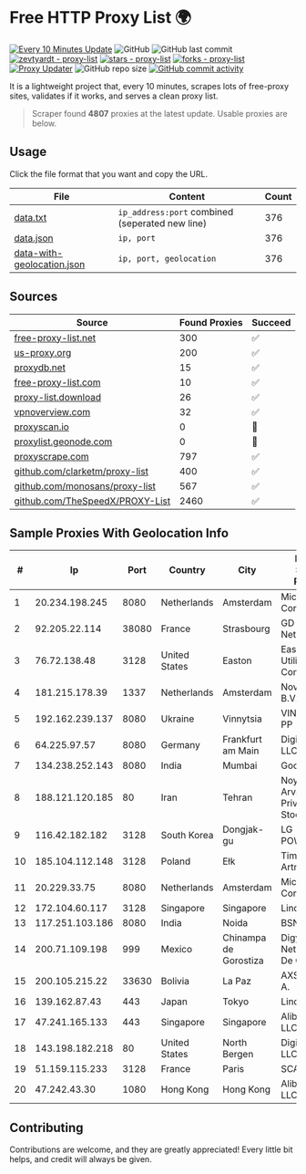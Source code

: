 
# Free HTTP Proxy List 🌍

[![Every 10 Minutes Update](https://github.com/mertguvencli/http-proxy-list/actions/workflows/main.yml/badge.svg?branch=main)](https://github.com/mertguvencli/http-proxy-list/actions/workflows/main.yml)
![GitHub](https://img.shields.io/github/license/mertguvencli/http-proxy-list)
![GitHub last commit](https://img.shields.io/github/last-commit/mertguvencli/http-proxy-list)
[![zevtyardt - proxy-list](https://img.shields.io/static/v1?label=zevtyardt&message=proxy-list&color=blue&logo=github)](https://github.com/zevtyardt/proxy-list "Go to GitHub repo")
[![stars - proxy-list](https://img.shields.io/github/stars/zevtyardt/proxy-list?style=social)](https://github.com/zevtyardt/proxy-list)
[![forks - proxy-list](https://img.shields.io/github/forks/zevtyardt/proxy-list?style=social)](https://github.com/zevtyardt/proxy-list)
[![Proxy Updater](https://github.com/zevtyardt/proxy-list/workflows/Proxy%20Updater/badge.svg)](https://github.com/zevtyardt/proxy-list/actions?query=workflow:"Proxy+Updater")
![GitHub repo size](https://img.shields.io/github/repo-size/zevtyardt/proxy-list)
[![GitHub commit activity](https://img.shields.io/github/commit-activity/m/zevtyardt/proxy-list?logo=commits)](https://github.com/zevtyardt/proxy-list/commits/main)

It is a lightweight project that, every 10 minutes, scrapes lots of free-proxy sites, validates if it works, and serves a clean proxy list.

> Scraper found **4807** proxies at the latest update. Usable proxies are below.

## Usage

Click the file format that you want and copy the URL.

|File|Content|Count|
|----|-------|-----|
|[data.txt](https://raw.githubusercontent.com/mertguvencli/http-proxy-list/main/proxy-list/data.txt)|`ip_address:port` combined (seperated new line)|376|
|[data.json](https://raw.githubusercontent.com/mertguvencli/http-proxy-list/main/proxy-list/data.json)|`ip, port`|376|
|[data-with-geolocation.json](https://raw.githubusercontent.com/mertguvencli/http-proxy-list/main/proxy-list/data-with-geolocation.json)|`ip, port, geolocation`|376|

## Sources

|Source|Found Proxies|Succeed|
|------|-------------|-------|
|[free-proxy-list.net](https://free-proxy-list.net)|300|✅|
|[us-proxy.org](https://www.us-proxy.org)|200|✅|
|[proxydb.net](http://proxydb.net)|15|✅|
|[free-proxy-list.com](https://free-proxy-list.com/?page=&port=&type%5B%5D=http&type%5B%5D=https&up_time=0&search=Search)|10|✅|
|[proxy-list.download](https://www.proxy-list.download/HTTP)|26|✅|
|[vpnoverview.com](https://vpnoverview.com/privacy/anonymous-browsing/free-proxy-servers)|32|✅|
|[proxyscan.io](https://www.proxyscan.io)|0|🚫|
|[proxylist.geonode.com](https://proxylist.geonode.com/api/proxy-list?limit=300&page=1&sort_by=lastChecked&sort_type=desc&protocols=http,https)|0|🚫|
|[proxyscrape.com](https://api.proxyscrape.com/v2/?request=displayproxies&protocol=http&timeout=10000&country=all&ssl=all&anonymity=all)|797|✅|
|[github.com/clarketm/proxy-list](https://raw.githubusercontent.com/clarketm/proxy-list/master/proxy-list-raw.txt)|400|✅|
|[github.com/monosans/proxy-list](https://raw.githubusercontent.com/monosans/proxy-list/main/proxies/http.txt)|567|✅|
|[github.com/TheSpeedX/PROXY-List](https://raw.githubusercontent.com/TheSpeedX/PROXY-List/master/http.txt)|2460|✅|


## Sample Proxies With Geolocation Info

|#|Ip|Port|Country|City|Internet Service Provider|
|-|--|----|-------|----|-------------------------|
|1|20.234.198.245|8080|Netherlands|Amsterdam|Microsoft Corporation|
|2|92.205.22.114|38080|France|Strasbourg|GD MASS Network|
|3|76.72.138.48|3128|United States|Easton|Easton Utilities Commission|
|4|181.215.178.39|1337|Netherlands|Amsterdam|NovoServe B.V.|
|5|192.162.239.137|8080|Ukraine|Vinnytsia|VINASTERISK, PP|
|6|64.225.97.57|8080|Germany|Frankfurt am Main|DigitalOcean, LLC|
|7|134.238.252.143|8080|India|Mumbai|Google LLC|
|8|188.121.120.185|80|Iran|Tehran|Noyan Abr Arvan Co. ( Private Joint Stock)|
|9|116.42.182.182|3128|South Korea|Dongjak-gu|LG POWERCOMM|
|10|185.104.112.148|3128|Poland|Ełk|Timeweb-Artnet|
|11|20.229.33.75|8080|Netherlands|Amsterdam|Microsoft Corporation|
|12|172.104.60.117|3128|Singapore|Singapore|Linode, LLC|
|13|117.251.103.186|8080|India|Noida|BSNL Internet|
|14|200.71.109.198|999|Mexico|Chinampa de Gorostiza|Digy Networks S.A De C.V|
|15|200.105.215.22|33630|Bolivia|La Paz|AXS Bolivia S. A.|
|16|139.162.87.43|443|Japan|Tokyo|Linode, LLC|
|17|47.241.165.133|443|Singapore|Singapore|Alibaba.com LLC|
|18|143.198.182.218|80|United States|North Bergen|DigitalOcean, LLC|
|19|51.159.115.233|3128|France|Paris|SCALEWAY|
|20|47.242.43.30|1080|Hong Kong|Hong Kong|Alibaba.com LLC|



## Contributing

Contributions are welcome, and they are greatly appreciated! Every
little bit helps, and credit will always be given.


